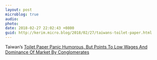 ```yaml
---
layout: post
microblog: true
audio: 
photo: 
date: 2018-02-27 22:02:43 +0800
guid: http://kerim.micro.blog/2018/02/27/taiwans-toilet-paper.html
---
```

Taiwan’s [Toilet Paper Panic Humorous, But Points To Low Wages And Dominance Of Market By Conglomerates](https://newbloommag.net/2018/02/27/toilet-paper-panic/)
